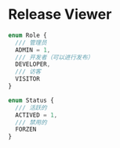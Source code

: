 # Release Viewer

```ts
enum Role {
  /// 管理员
  ADMIN = 1,
  /// 开发者（可以进行发布）
  DEVELOPER,
  /// 访客
  VISITOR
}

enum Status {
  /// 活跃的
  ACTIVED = 1,
  /// 禁用的
  FORZEN
}
```
